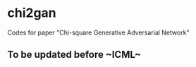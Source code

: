 # chi2gan
Codes for paper "Chi-square Generative Adversarial Network"


## To be updated before ~ICML~
